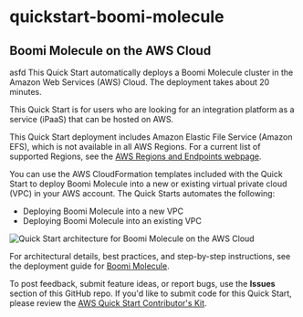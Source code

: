 # quickstart-boomi-molecule
## Boomi Molecule on the AWS Cloud
asfd
This Quick Start automatically deploys a Boomi Molecule cluster in the Amazon Web Services (AWS) Cloud. The deployment takes about 20 minutes.

This Quick Start is for users who are looking for an integration platform as a service (iPaaS) that can be hosted on AWS.

This Quick Start deployment includes Amazon Elastic File Service (Amazon EFS), which is not available in all AWS Regions. For a current list of supported Regions, see the [AWS Regions and Endpoints webpage](https://docs.aws.amazon.com/general/latest/gr/rande.html#elasticfilesystem-region).

You can use the AWS CloudFormation templates included with the Quick Start to deploy Boomi Molecule into a new or existing virtual private cloud (VPC) in your AWS account. The Quick Starts automates the following:

- Deploying Boomi Molecule into a new VPC
- Deploying Boomi Molecule into an existing VPC

![Quick Start architecture for Boomi Molecule on the AWS Cloud](https://d0.awsstatic.com/partner-network/QuickStart/datasheets/boomi-molecule-on-aws-architecture-diagram.png)

For architectural details, best practices, and step-by-step instructions, see the deployment guide for [Boomi Molecule](https://fwd.aws/EzEev).

To post feedback, submit feature ideas, or report bugs, use the **Issues** section of this GitHub repo.
If you'd like to submit code for this Quick Start, please review the [AWS Quick Start Contributor's Kit](https://aws-quickstart.github.io/).
